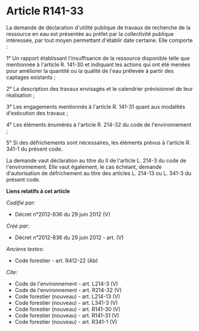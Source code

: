 # Article R141-33

La demande de déclaration d'utilité publique de travaux de recherche de la ressource en eau est présentée au préfet par la
collectivité publique intéressée, par tout moyen permettant d'établir date certaine. Elle comporte :

1° Un rapport établissant l'insuffisance de la ressource disponible telle que mentionnée à l'article R. 141-30 et indiquant
les actions qui ont été menées pour améliorer la quantité ou la qualité de l'eau prélevée à partir des captages existants ;

2° La description des travaux envisagés et le calendrier prévisionnel de leur réalisation ;

3° Les engagements mentionnés à l'article R. 141-31 quant aux modalités d'exécution des travaux ;

4° Les éléments énumérés à l'article R. 214-32 du code de l'environnement ;

5° Si des défrichements sont nécessaires, les éléments prévus à l'article R. 341-1 du présent code.

La demande vaut déclaration au titre du II de l'article L. 214-3 du code de l'environnement. Elle vaut également, le cas
échéant, demande d'autorisation de défrichement au titre des articles L. 214-13 ou L. 341-3 du présent code.

**Liens relatifs à cet article**

_Codifié par_:

  - Décret n°2012-836 du 29 juin 2012 (V)

_Créé par_:

  - Décret n°2012-836 du 29 juin 2012 - art. (V)

_Anciens textes_:

  - Code forestier - art. R412-22 (Ab)

_Cite_:

  - Code de l'environnement - art. L214-3 (V)
  - Code de l'environnement - art. R214-32 (V)
  - Code forestier (nouveau) - art. L214-13 (V)
  - Code forestier (nouveau) - art. L341-3 (V)
  - Code forestier (nouveau) - art. R141-30 (V)
  - Code forestier (nouveau) - art. R141-31 (V)
  - Code forestier (nouveau) - art. R341-1 (V)
